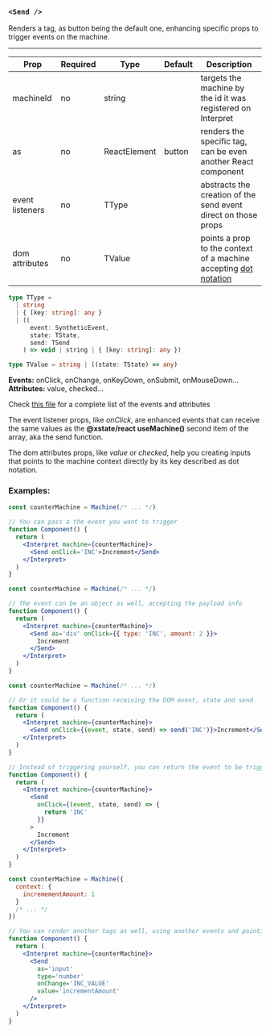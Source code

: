 ### `<Send />`

Renders a tag, as button being the default one, enhancing specific props to trigger events on the machine.

---

| Prop            | Required | Type         | Default | Description                                                                                             |
| --------------- | -------- | ------------ | ------- | ------------------------------------------------------------------------------------------------------- |
| machineId       | no       | string       |         | targets the machine by the id it was registered on Interpret                                            |
| as              | no       | ReactElement | button  | renders the specific tag, can be even another React component                                           |
| event listeners | no       | TType        |         | abstracts the creation of the send event direct on those props                                          |
| dom attributes  | no       | TValue       |         | points a prop to the context of a machine accepting [dot notation](https://lodash.com/docs/4.17.15#get) |

```typescript
type TType =
  | string
  | { [key: string]: any }
  | ((
      event: SyntheticEvent,
      state: TState,
      send: TSend
    ) => void | string | { [key: string]: any })

type TValue = string | ((state: TState) => any)
```

**Events:** onClick, onChange, onKeyDown, onSubmit, onMouseDown...
**Attributes:** value, checked...

Check [this file](https://github.com/marceloadsj/jsxstate/blob/master/src/constants/index.tsx) for a complete list of the events and attributes

The event listener props, like _onClick_, are enhanced events that can receive the same values as the **@xstate/react useMachine()** second item of the array, aka the send function.

The dom attributes props, like _value_ or _checked_, help you creating inputs that points to the machine context directly by its key described as dot notation.

### Examples:

```jsx
const counterMachine = Machine(/* ... */)

// You can pass a the event you want to trigger
function Component() {
  return (
    <Interpret machine={counterMachine}>
      <Send onClick='INC'>Increment</Send>
    </Interpret>
  )
}
```

```jsx
const counterMachine = Machine(/* ... */)

// The event can be an object as well, accepting the payload info
function Component() {
  return (
    <Interpret machine={counterMachine}>
      <Send as='div' onClick={{ type: 'INC', amount: 2 }}>
        Increment
      </Send>
    </Interpret>
  )
}
```

```jsx
const counterMachine = Machine(/* ... */)

// Or it could be a function receiving the DOM event, state and send
function Component() {
  return (
    <Interpret machine={counterMachine}>
      <Send onClick={(event, state, send) => send('INC')}>Increment</Send>
    </Interpret>
  )
}
```

```jsx
// Instead of triggering yourself, you can return the event to be triggered as string or object
function Component() {
  return (
    <Interpret machine={counterMachine}>
      <Send
        onClick={(event, state, send) => {
          return 'INC'
        }}
      >
        Increment
      </Send>
    </Interpret>
  )
}
```

```jsx
const counterMachine = Machine({
  context: {
    incremementAmount: 1
  }
  /* ... */
})

// You can render another tags as well, using another events and pointing some attributes to the context
function Component() {
  return (
    <Interpret machine={counterMachine}>
      <Send
        as='input'
        type='number'
        onChange='INC_VALUE'
        value='incrementAmount'
      />
    </Interpret>
  )
}
```
